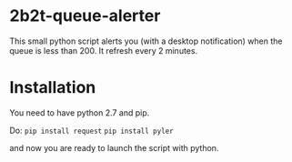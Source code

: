 # 2b2t-queue-alerter
This small python script alerts you (with a desktop notification) when the queue is less than 200. It refresh every 2 minutes.

# Installation
You need to have python 2.7 and pip.

Do:
```pip install request```
```pip install pyler```

and now you are ready to launch the script with python.
